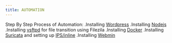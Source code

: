 ```yaml
---
title: AUTOMATION
---
```


Step By Step Process of Automation:
.Installing [Wordpress](https://www.vpsserver.com/community/tutorials/30/installing-wordpress-on-debian-8-server/)
.Installing [Nodejs](https://nodejs.org/en/download/package-manager/)
.Installing [vsftpd](https://www.digitalocean.com/community/tutorials/how-to-set-up-vsftpd-for-a-user-s-directory-on-ubuntu-16-04) for file transition using Filezila
.Installing [Docker](https://www.itzgeek.com/how-tos/linux/debian/how-to-install-docker-on-debian-9.html)
.Installing [Suricata](https://hostpresto.com/community/tutorials/install-and-configure-suricata-ids-on-ubuntu-16-04/) and setting up [IPS/inline](http://suricata.readthedocs.io/en/latest/setting-up-ipsinline-for-linux.html)
.Installing [Webmin](https://www.itzgeek.com/how-tos/linux/debian/how-to-install-webmin-on-debian-9-ubuntu-16-04.html)
 
